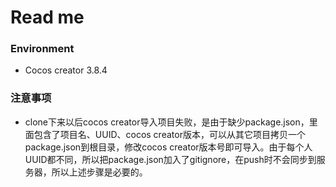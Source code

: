 # Read me
### Environment
- Cocos creator 3.8.4
### 注意事项
- clone下来以后cocos creator导入项目失败，是由于缺少package.json，里面包含了项目名、UUID、cocos creator版本，可以从其它项目拷贝一个package.json到根目录，修改cocos creator版本号即可导入。由于每个人UUID都不同，所以把package.json加入了gitignore，在push时不会同步到服务器，所以上述步骤是必要的。
